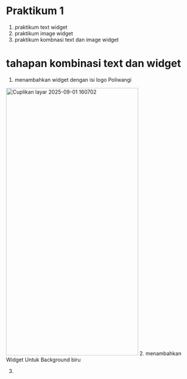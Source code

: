 # Praktikum 1
1. praktikum text widget
2. praktikum image widget 
3. praktikum kombnasi text dan image widget

# tahapan kombinasi text dan widget 
1. menambahkan widget dengan isi logo Poliwangi
<img width="360" height="727" alt="Cuplikan layar 2025-09-01 160702" src="https://github.com/user-attachments/assets/dd7a97ff-82f0-4775-970a-10b8c804fb84" />
2. menambahkan Widget Untuk Background biru

3. 
